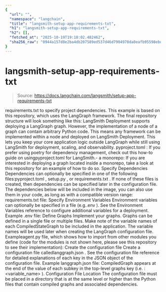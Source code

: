 ```yaml
---
{
  "url": "",
  "namespace": "langchain",
  "title": "langsmith-setup-app-requirements-txt",
  "h1": "langsmith-setup-app-requirements-txt",
  "h2": [],
  "fetched_at": "2025-10-19T19:18:02.482462",
  "sha256_raw": "0944a157d8e2ba4db207589ed537d46d7904978da0eafb95598ebd69803ad6bc"
}
---
```


# langsmith-setup-app-requirements-txt

> Source: https://docs.langchain.com/langsmith/setup-app-requirements-txt

requirements.txt
to specify project dependencies.
This example is based on this repository, which uses the LangGraph framework.
The final repository structure will look something like this:
LangSmith Deployment supports deploying a LangGraph graph. However, the implementation of a node of a graph can contain arbitrary Python code. This means any framework can be implemented within a node and deployed on LangSmith Deployment. This lets you keep your core application logic outside LangGraph while still using LangSmith for deployment, scaling, and observability.
pyproject.toml
: If you prefer using poetry for dependency management, check out this how-to guide on usingpyproject.toml
for LangSmith.- a monorepo: If you are interested in deploying a graph located inside a monorepo, take a look at this repository for an example of how to do so.
Specify Dependencies
Dependencies can optionally be specified in one of the following files:pyproject.toml
, setup.py
, or requirements.txt
. If none of these files is created, then dependencies can be specified later in the configuration file.
The dependencies below will be included in the image, you can also use them in your code, as long as with a compatible version range:
requirements.txt
file:
Specify Environment Variables
Environment variables can optionally be specified in a file (e.g..env
). See the Environment Variables reference to configure additional variables for a deployment.
Example .env
file:
Define Graphs
Implement your graphs. Graphs can be defined in a single file or multiple files. Make note of the variable names of each CompiledStateGraph to be included in the application. The variable names will be used later when creating the LangGraph configuration file. Exampleagent.py
file, which shows how to import from other modules you define (code for the modules is not shown here, please see this repository to see their implementation):
Create the configuration file
Create a configuration file calledlanggraph.json
. See the configuration file reference for detailed explanations of each key in the JSON object of the configuration file.
Example langgraph.json
file:
CompiledGraph
appears at the end of the value of each subkey in the top-level graphs
key (i.e. :<variable_name>
).
Configuration File Location
The configuration file must be placed in a directory that is at the same level or higher than the Python files that contain compiled graphs and associated dependencies.